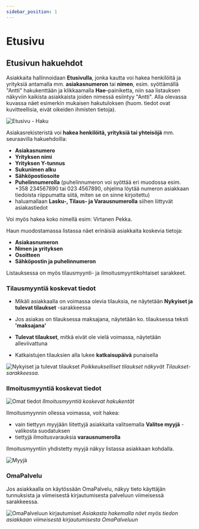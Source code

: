 ```yaml
---
sidebar_position: 1
---
```


# Etusivu

## Etusivun hakuehdot

Asiakkaita hallinnoidaan **Etusivulla**, jonka kautta voi hakea henkilöitä ja yrityksiä antamalla mm. **asiakasnumeron** tai **nimen**, esim. syöttämällä "Antti" hakukenttään ja klikkaamalla **Hae**–painiketta, niin saa listauksen näkyviin kaikista asiakkaista joiden nimessä esiintyy "Antti". Alla olevassa kuvassa näet esimerkin mukaisen hakutuloksen (huom. tiedot ovat kuvitteellisia, eivät oikeiden ihmisten tietoja). 

![Etusivu - Haku ](/img/ohjeet/esimerkkihaku.png)

Asiakasrekisteristä voi **hakea henkilöitä, yrityksiä tai yhteisöjä** mm. seuraavilla hakuehdoilla:
- **Asiakasnumero**
- **Yrityksen nimi**
- **Yrityksen Y-tunnus**
- **Sukunimen alku**
- **Sähköpostiosoite**
- **Puhelinnumerolla** (puhelinnumeron voi syöttää eri muodossa esim. +358 234567890 tai 023 4567890, ohjelma löytää numeron asiakkaan tiedoista riippumatta siitä, miten se on sinne kirjoitettu)
- haluamallaan **Lasku-, Tilaus- ja Varausnumerolla** siihen liittyvät asiakastiedot

Voi myös hakea koko nimellä esim: Virtanen Pekka.

Haun muodostamassa listassa näet erinäisiä asiakkaita koskevia tietoja:
- **Asiakasnumeron**
- **Nimen ja yrityksen**
- **Osoitteen**
- **Sähköpostin ja puhelinnumeron**

Listauksessa on myös tilausmyynti- ja ilmoitusmyyntikohtaiset sarakkeet.

### Tilausmyyntiä koskevat tiedot

- Mikäli asiakkaalla on voimassa olevia tilauksia, ne näytetään **Nykyiset ja tulevat tilaukset** -sarakkeessa

- Jos asiakas on tilauksessa maksajana, näytetään ko. tilauksessa teksti **'maksajana'**

- **Tulevat tilaukset**, mitkä eivät ole vielä voimassa, näytetään alleviivattuna

- Katkaistujen tilauksien alla lukee **katkaisupäivä** punaisella

![Nykyiset ja tulevat tilaukset](/img/ohjeet/tilaukset.png)
*Poikkeukselliset tilaukset näkyvät Tilaukset-sarakkeessa.*

### Ilmoitusmyyntiä koskevat tiedot

![Omat tiedot](/img/ohjeet/ilmoitusmyyntihaku.png)
*Ilmoitusmyyntiä koskevat hakukentät*

Ilmoitusmyynnin ollessa voimassa, voit hakea: 
- vain tiettyyn myyjään liitettyjä asiakkaita valitsemalla **Valitse myyjä** -valikosta suodatuksen
- tiettyjä ilmoitusvarauksia **varausnumerolla**

Ilmoitusmyyntiin yhdistetty myyjä näkyy listassa asiakkaan kohdalla.

![Myyjä](/img/ohjeet/myyja.png)

### OmaPalvelu

Jos asiakkaalla on käytössään OmaPalvelu, näkyy tieto käyttäjän tunnuksista ja viimeisestä kirjautumisesta palveluun viimeisessä sarakkeessa.

![OmaPalveluun kirjautumiset](/img/ohjeet/omapalvelu-kirjautuminen.png)
*Asiakasta hakemalla näet myös tiedon asiakkaan viimeisestä kirjautumisesta OmaPalveluun*
